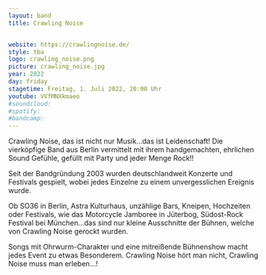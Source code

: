 ```yaml
---
layout: band
title: Crawling Noise


website: https://crawlingnoise.de/
style: tba
logo: crawling_noise.png
picture: crawling_noise.jpg
year: 2022
day: friday
stagetime: Freitag, 1. Juli 2022, 20:00 Uhr
youtube: VVfMNXkmaeo
#soundcloud:
#spotify:
#bandcamp:
---
```


Crawling Noise, das ist nicht nur Musik...das ist Leidenschaft! Die vierköpfige
Band aus Berlin vermittelt mit ihrem handgemachten, ehrlichen Sound Gefühle,
gefüllt mit Party und jeder Menge Rock!!


Seit der Bandgründung 2003 wurden deutschlandweit Konzerte und Festivals
gespielt, wobei jedes Einzelne zu einem unvergesslichen Ereignis wurde.


Ob SO36 in Berlin, Astra Kulturhaus, unzählige Bars, Kneipen, Hochzeiten oder
Festivals, wie das Motorcycle Jamboree in Jüterbog, Südost-Rock Festival bei
München...das sind nur kleine Ausschnitte der Bühnen, welche von Crawling Noise
gerockt wurden.


Songs mit Ohrwurm-Charakter und eine mitreißende Bühnenshow macht jedes Event zu
etwas Besonderem. Crawling Noise hört man nicht, Crawling Noise muss man
erleben...!
